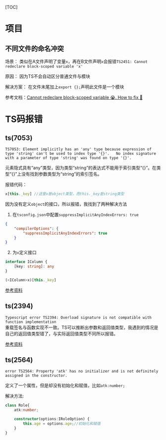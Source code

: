[TOC]

# 项目
## 不同文件的命名冲突
场景：
类似在A文件声明了变量`x`，再在B文件声明`x`会报错`TS2451: Cannot redeclare block-scoped variable 'x'`

原因：
因为TS不会自动区分普通文件与模块

解决方案：
在文件末尾加上`export {};`声明此文件是一个模块

参考文档：[Cannot redeclare block-scoped variable 😭. How to fix 🧙](https://medium.com/@muravitskiy.mail/cannot-redeclare-block-scoped-variable-varname-how-to-fix-b1c3d9cc8206)

# TS码报错
## ts(7053)
`TS7053: Element implicitly has an 'any' type because expression of type 'string' can't be used to index type '{}'.   No index signature with a parameter of type 'string' was found on type '{}'.`

元素隐式具有“any”类型，因为类型“string”的表达式不能用于索引类型“{}”。在类型“{}”上没有找到参数类型为“string”的索引签名。

报错代码：
```ts
x[this._key] //这里x是object类型，而this._key是string类型
```
因为没有定义`object`的接口，所以报错，我找到了两种解决方法

1. 在`tsconfig.json`中配置`suppressImplicitAnyIndexErrors: true`
```json
{
    "compilerOptions": {
        "suppressImplicitAnyIndexErrors": true
    }
}
```

2. 为`x`定义接口
```ts
interface IColumn {
    [key: string]: any
}

(<IColumn>x)[this._key]
```

[参考资料](https://lihefei.blog.csdn.net/article/details/103694047)

## ts(2394)
`Typescript error TS2394: Overload signature is not compatible with function implementation`<br/>
重载签名与函数实现不一致。TS可以推断出参数和返回值类型，我遇到的情况是自己的返回值类型错了，与实际返回值类型不同所以报错。

[参考资料](https://stackoverflow.com/questions/43538359/typescript-error-ts2394-overload-signature-is-not-compatible-with-function-impl)

## ts(2564)
`error TS2564: Property 'atk' has no initializer and is not definitely assigned in the constructor. `

定义了一个属性，但是却没有初始化和赋值，比如`atk:number;`

解决方法:
```ts
class Role{
    atk:number;

    constructor(options:IRoleOption) {
        this.age = options.age;//初始化和赋值
    }
}
```
